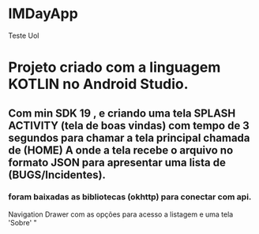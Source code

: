 # IMDayApp
Teste Uol

# Projeto criado com a linguagem KOTLIN no Android Studio.
## Com min SDK 19 , e criando uma tela SPLASH ACTIVITY (tela de boas vindas) com tempo de 3 segundos para chamar a tela principal chamada de (HOME) A onde a tela recebe o arquivo no formato JSON para apresentar uma lista de (BUGS/Incidentes).
### foram baixadas as bibliotecas (okhttp) para conectar com api.
Navigation Drawer com as opções para acesso a listagem e uma tela 'Sobre' "


